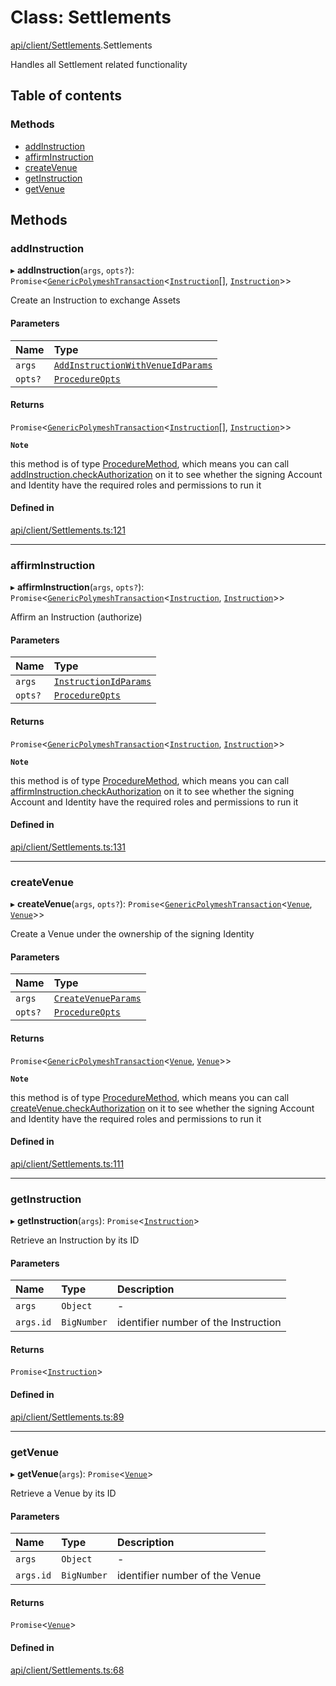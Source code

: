 # Class: Settlements

[api/client/Settlements](../wiki/api.client.Settlements).Settlements

Handles all Settlement related functionality

## Table of contents

### Methods

- [addInstruction](../wiki/api.client.Settlements.Settlements#addinstruction)
- [affirmInstruction](../wiki/api.client.Settlements.Settlements#affirminstruction)
- [createVenue](../wiki/api.client.Settlements.Settlements#createvenue)
- [getInstruction](../wiki/api.client.Settlements.Settlements#getinstruction)
- [getVenue](../wiki/api.client.Settlements.Settlements#getvenue)

## Methods

### addInstruction

▸ **addInstruction**(`args`, `opts?`): `Promise`\<[`GenericPolymeshTransaction`](../wiki/api.procedures.types#genericpolymeshtransaction)\<[`Instruction`](../wiki/api.entities.Instruction.Instruction)[], [`Instruction`](../wiki/api.entities.Instruction.Instruction)\>\>

Create an Instruction to exchange Assets

#### Parameters

| Name | Type |
| :------ | :------ |
| `args` | [`AddInstructionWithVenueIdParams`](../wiki/api.procedures.types#addinstructionwithvenueidparams) |
| `opts?` | [`ProcedureOpts`](../wiki/api.procedures.types.ProcedureOpts) |

#### Returns

`Promise`\<[`GenericPolymeshTransaction`](../wiki/api.procedures.types#genericpolymeshtransaction)\<[`Instruction`](../wiki/api.entities.Instruction.Instruction)[], [`Instruction`](../wiki/api.entities.Instruction.Instruction)\>\>

**`Note`**

this method is of type [ProcedureMethod](../wiki/api.procedures.types.ProcedureMethod), which means you can call [addInstruction.checkAuthorization](../wiki/api.procedures.types.ProcedureMethod#checkauthorization)
  on it to see whether the signing Account and Identity have the required roles and permissions to run it

#### Defined in

[api/client/Settlements.ts:121](https://github.com/PolymeshAssociation/polymesh-sdk/blob/88db4a91/src/api/client/Settlements.ts#L121)

___

### affirmInstruction

▸ **affirmInstruction**(`args`, `opts?`): `Promise`\<[`GenericPolymeshTransaction`](../wiki/api.procedures.types#genericpolymeshtransaction)\<[`Instruction`](../wiki/api.entities.Instruction.Instruction), [`Instruction`](../wiki/api.entities.Instruction.Instruction)\>\>

Affirm an Instruction (authorize)

#### Parameters

| Name | Type |
| :------ | :------ |
| `args` | [`InstructionIdParams`](../wiki/api.procedures.types.InstructionIdParams) |
| `opts?` | [`ProcedureOpts`](../wiki/api.procedures.types.ProcedureOpts) |

#### Returns

`Promise`\<[`GenericPolymeshTransaction`](../wiki/api.procedures.types#genericpolymeshtransaction)\<[`Instruction`](../wiki/api.entities.Instruction.Instruction), [`Instruction`](../wiki/api.entities.Instruction.Instruction)\>\>

**`Note`**

this method is of type [ProcedureMethod](../wiki/api.procedures.types.ProcedureMethod), which means you can call [affirmInstruction.checkAuthorization](../wiki/api.procedures.types.ProcedureMethod#checkauthorization)
  on it to see whether the signing Account and Identity have the required roles and permissions to run it

#### Defined in

[api/client/Settlements.ts:131](https://github.com/PolymeshAssociation/polymesh-sdk/blob/88db4a91/src/api/client/Settlements.ts#L131)

___

### createVenue

▸ **createVenue**(`args`, `opts?`): `Promise`\<[`GenericPolymeshTransaction`](../wiki/api.procedures.types#genericpolymeshtransaction)\<[`Venue`](../wiki/api.entities.Venue.Venue), [`Venue`](../wiki/api.entities.Venue.Venue)\>\>

Create a Venue under the ownership of the signing Identity

#### Parameters

| Name | Type |
| :------ | :------ |
| `args` | [`CreateVenueParams`](../wiki/api.procedures.types.CreateVenueParams) |
| `opts?` | [`ProcedureOpts`](../wiki/api.procedures.types.ProcedureOpts) |

#### Returns

`Promise`\<[`GenericPolymeshTransaction`](../wiki/api.procedures.types#genericpolymeshtransaction)\<[`Venue`](../wiki/api.entities.Venue.Venue), [`Venue`](../wiki/api.entities.Venue.Venue)\>\>

**`Note`**

this method is of type [ProcedureMethod](../wiki/api.procedures.types.ProcedureMethod), which means you can call [createVenue.checkAuthorization](../wiki/api.procedures.types.ProcedureMethod#checkauthorization)
  on it to see whether the signing Account and Identity have the required roles and permissions to run it

#### Defined in

[api/client/Settlements.ts:111](https://github.com/PolymeshAssociation/polymesh-sdk/blob/88db4a91/src/api/client/Settlements.ts#L111)

___

### getInstruction

▸ **getInstruction**(`args`): `Promise`\<[`Instruction`](../wiki/api.entities.Instruction.Instruction)\>

Retrieve an Instruction by its ID

#### Parameters

| Name | Type | Description |
| :------ | :------ | :------ |
| `args` | `Object` | - |
| `args.id` | `BigNumber` | identifier number of the Instruction |

#### Returns

`Promise`\<[`Instruction`](../wiki/api.entities.Instruction.Instruction)\>

#### Defined in

[api/client/Settlements.ts:89](https://github.com/PolymeshAssociation/polymesh-sdk/blob/88db4a91/src/api/client/Settlements.ts#L89)

___

### getVenue

▸ **getVenue**(`args`): `Promise`\<[`Venue`](../wiki/api.entities.Venue.Venue)\>

Retrieve a Venue by its ID

#### Parameters

| Name | Type | Description |
| :------ | :------ | :------ |
| `args` | `Object` | - |
| `args.id` | `BigNumber` | identifier number of the Venue |

#### Returns

`Promise`\<[`Venue`](../wiki/api.entities.Venue.Venue)\>

#### Defined in

[api/client/Settlements.ts:68](https://github.com/PolymeshAssociation/polymesh-sdk/blob/88db4a91/src/api/client/Settlements.ts#L68)
